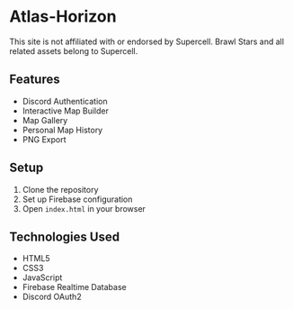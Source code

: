 # Atlas-Horizon

This site is not affiliated with or endorsed by Supercell. Brawl Stars and all related assets belong to Supercell.

## Features
- Discord Authentication
- Interactive Map Builder
- Map Gallery
- Personal Map History
- PNG Export

## Setup
1. Clone the repository
2. Set up Firebase configuration
3. Open `index.html` in your browser

## Technologies Used
- HTML5
- CSS3
- JavaScript
- Firebase Realtime Database
- Discord OAuth2
